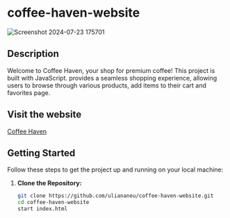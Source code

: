# coffee-haven-website

![Screenshot 2024-07-23 175701](https://github.com/user-attachments/assets/38f2287d-8b58-4901-ae25-d368ce845c5b)

## Description

Welcome to Coffee Haven, your shop for premium coffee! This project is built with JavaScript. provides a seamless shopping experience, allowing users to browse through various products, add items to their cart and favorites page.

## Visit the website

[Coffee Haven](https://uliananeu.github.io/coffee-haven-website/)

## Getting Started

Follow these steps to get the project up and running on your local machine:

1. **Clone the Repository:**

   ```bash
   git clone https://github.com/uliananeu/coffee-haven-website.git
   cd coffee-haven-website
   start index.html
   
   ```
